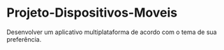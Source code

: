 # Projeto-Dispositivos-Moveis
Desenvolver um aplicativo multiplataforma de acordo com o tema de sua preferência.
